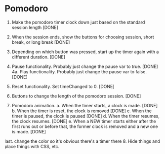 # Pomodoro

1. Make the pomodoro timer clock down just based on the standard session length [DONE] 
2. When the session ends, show the buttons for choosing session, short break, or long break [DONE] 
3. Depending on which button was pressed, start up the timer again with a different duration. [DONE] 
4. Pause functionality. Probably just change the  pause var to true. [DONE] 
4a. Play functionality. Probably just change the pause var to false. [DONE] 
5. Reset functionality. Set timeChanged to 0. [DONE] 
6. Buttons to change the length of the pomodoro session. [DONE]  

7. Pomodoro animation. 
a. When the timer starts, a clock is made. [DONE]
b. When the timer is reset, the clock is removed [DONE] 
c. When the timer is paused, the clock is paused [DONE]
d. When the timer resumes, the clock resumes. [DONE] 
e. When a NEW timer starts either after the first runs out or before that, the former clock is removed and a new one is made. [DONE] 

last. change the color so it's obvious there's a timer there
8. Hide things and place things with CSS, etc. 


